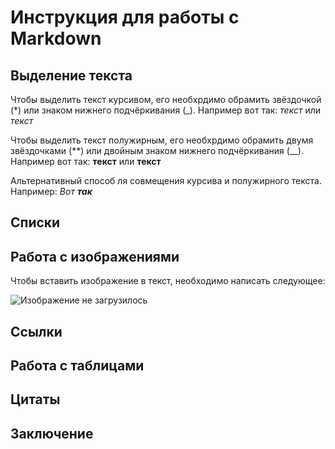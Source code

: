 # Инструкция для работы с Markdown

## Выделение текста

Чтобы выделить текст курсивом, его необхрдимо обрамить звёздочкой (\*) или знаком нижнего подчёркивания (\_). Например вот так: _текст_ или _текст_

Чтобы выделить текст полужирным, его необхрдимо обрамить двумя звёздочками (\*\*) или двойным знаком нижнего подчёркивания (\_\_). Например вот так: **текст** или **текст**

Альтернативный способ ля совмещения курсива и полужирного текста. Например: _Вот **так**_

## Списки

## Работа с изображениями

Чтобы вставить изображение в текст, необходимо написать следующее:

![Изображение не загрузилось](avatar.jpg)

## Ссылки

## Работа с таблицами

## Цитаты

## Заключение
